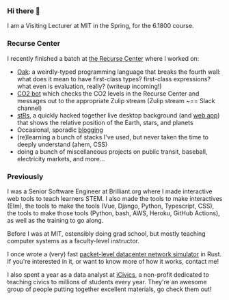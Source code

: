 ### Hi there 👋

I am a Visiting Lecturer at MIT in the Spring, for the 6.1800 course.

### Recurse Center

I recently finished a batch at [the Recurse Center](https://www.recurse.com/scout/click?t=2923690777cb854252b26e9468a08fbb) where I worked on:

 - [Oak](https://github.com/nibrivia/oak): a weirdly-typed programming language that breaks the fourth wall: what does it mean to have first-class types? first-class expressions? what even is evaluation, really? (writeup incoming!)
 - [CO2 bot](https://github.com/nibrivia/rc-CO2-bot) which checks the CO2 levels in the Recurse Center and messages out to the appropriate Zulip stream (Zulip stream ~== Slack channel)
 - [stRs](https://github.com/nibrivia/stRs), a quickly hacked together live desktop background (and [web app](https://nibrivia.shinyapps.io/stRs/)) that shows the relative position of the Earth, stars, and planets
 - Occasional, sporadic [blogging](https://nibrivia.com/)
 - (re)learning a bunch of stacks I've used, but never taken the time to deeply understand (ahem, CSS)
 - doing a bunch of miscellaneous projects on public transit, baseball, electricity markets, and more...


### Previously

I was a Senior Software Engineer at Brilliant.org where I made interactive web tools to teach learners STEM.
I also made the tools to make interactives (Elm), the tools to make the tools (Vue, Django, Python, Typescript, CSS), the tools to make those tools (Python, bash, AWS, Heroku, GitHub Actions), as well as the training to go along.

Before I was at MIT, ostensibly doing grad school, but mostly teaching computer systems as a faculty-level instructor.

I once wrote a (very) fast [packet-level datacenter network simulator](https://github.com/nibrivia/rustasim) in Rust. If you're interested in it, or want to know more of how it works, contact me!

I also spent a year as a data analyst at [iCivics](https://www.icivics.org/), a non-profit dedicated to teaching civics to millions of students every year.
They're an awesome group of people putting together excellent materials, go check them out!
